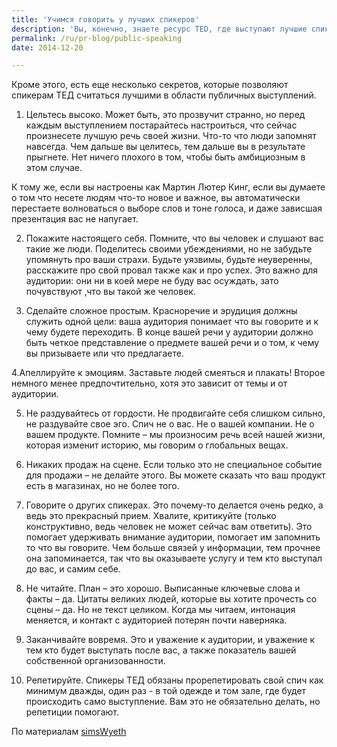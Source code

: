 ```yaml
---
title: 'Учимся говорить у лучших спикеров'
description: 'Вы, конечно, знаете ресурс TED, где выступают лучшие спикеры. Стандартная длина выступления на TED - 18 минут. И это не случайно – считается, что примерно столько взрослый человек может удерживать внимание. Кроме этого, есть еще несколько секретов, которые позволяют спикерам ТЕД считаться лучшими в области публичных выступлений.'
permalink: /ru/pr-blog/public-speaking
date: 2014-12-20

---
```


Кроме этого, есть еще несколько секретов, которые позволяют спикерам ТЕД считаться лучшими в области публичных выступлений.

1. Цельтесь высоко. Может быть, это прозвучит странно, но перед каждым выступлением постарайтесь настроиться, что сейчас произнесете лучшую речь своей жизни. Что-то что люди запомнят навсегда. Чем дальше вы целитесь, тем дальше вы в результате прыгнете. Нет ничего плохого в том, чтобы быть амбициозным в этом случае.

К тому же, если вы настроены как Мартин Лютер Кинг, если вы думаете о том что несете людям что-то новое и важное, вы автоматически перестаете волноваться о выборе слов и тоне голоса, и даже зависшая презентация вас не напугает.

2. Покажите настоящего себя. Помните, что вы человек и слушают вас такие же люди. Поделитесь своими убеждениями, но не забудьте упомянуть про ваши страхи. Будьте уязвимы, будьте неуверенны, расскажите про свой провал также как и про успех. Это важно для аудитории: они ни в коей мере не буду вас осуждать, зато почувствуют ,что вы такой же человек.

3. Сделайте сложное простым. Красноречие и эрудиция должны служить одной цели: ваша аудитория понимает что вы говорите и к чему будете переходить.  В конце вашей речи у аудитории должно быть четкое представление о предмете вашей речи и о том, к чему вы призываете или что предлагаете.

4.Апеллируйте к эмоциям. Заставьте людей смеяться и плакать! Второе немного менее предпочтительно, хотя это зависит от темы и от аудитории.

5. Не раздувайтесь от гордости. Не продвигайте себя слишком сильно, не раздувайте свое эго. Спич не о вас. Не о вашей компании. Не о вашем продукте. Помните – мы произносим речь всей нашей жизни, которая изменит историю, мы говорим о глобальных вещах.

6. Никаких продаж на сцене. Если только это не специальное событие для продажи – не делайте этого. Вы можете сказать что ваш продукт есть в магазинах, но не более того.

7. Говорите о других спикерах. Это почему-то делается очень редко, а ведь это прекрасный прием. Хвалите, критикуйте (только конструктивно, ведь человек не может сейчас вам ответить). Это помогает удерживать внимание аудитории, помогает им запомнить то что вы говорите. Чем больше связей у информации, тем прочнее она запоминается,  так что вы оказываете услугу и тем кто выступал до вас, и  самим себе.

8. Не читайте. План – это хорошо. Выписанные ключевые слова и факты – да. Цитаты великих людей, которые вы хотите прочесть со сцены – да. Но не текст целиком. Когда мы читаем, интонация меняется, и контакт с аудиторией потерян почти наверняка.

9. Заканчивайте вовремя. Это и уважение к аудитории, и уважение к тем кто будет выступать после вас, а также показатель вашей собственной организованности.

10. Репетируйте. Спикеры ТЕД обязаны прорепетировать свой спич как минимум дважды, один раз  - в той одежде и том зале, где будет происходить само выступление. Вам это не обязательно делать, но репетиции помогают.

По материалам <a href="http://www.simswyeth.com/20130424-tips-from-ted-10-commandments-of-public-speaking/">simsWyeth</a>

